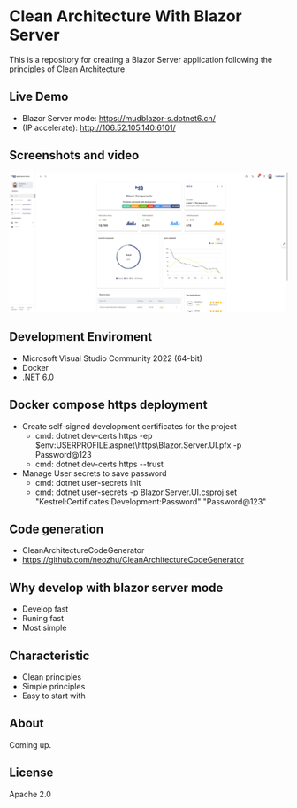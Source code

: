 # Clean Architecture With Blazor Server
This is a repository for creating a  Blazor Server application following the principles of Clean Architecture
## Live Demo
-  Blazor Server mode: https://mudblazor-s.dotnet6.cn/
-  (IP accelerate): http://106.52.105.140:6101/
## Screenshots and video
[![Everything Is AWESOME](doc/main_screenshot.png)](https://www.youtube.com/embed/GyZJl_dG-Pg "Everything Is AWESOME")

## Development Enviroment
- Microsoft Visual Studio Community 2022 (64-bit) 
- Docker
- .NET 6.0
## Docker compose https deployment
- Create self-signed development certificates for the project
    - cmd: dotnet dev-certs https -ep $env:USERPROFILE\.aspnet\https\Blazor.Server.UI.pfx -p Password@123
    - cmd: dotnet dev-certs https --trust
- Manage User secrets to save password 
    - cmd: dotnet user-secrets init 
    - cmd: dotnet user-secrets -p Blazor.Server.UI.csproj set "Kestrel:Certificates:Development:Password" "Password@123"

## Code generation
- CleanArchitectureCodeGenerator 
- https://github.com/neozhu/CleanArchitectureCodeGenerator
## Why develop with blazor server mode
- Develop fast
- Runing fast
- Most simple

## Characteristic
- Clean principles
- Simple principles
- Easy to start with

## About
Coming up.



## License
Apache 2.0
